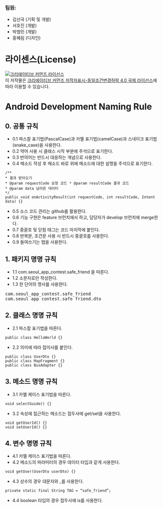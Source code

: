 <!--# 2018년 서울시 앱 공모전 출품작(세이프랜드)-->


<!--본 repository는 2018년 서울시 앱 공모전에 출품될 안드로이드 기반 어플리케이션입니다.-->

### 팀원:
- 김선국 (기획 및 개발)
- 서호진 (개발)
- 박범민 (개발)
- 홍혜림 (디자인)

# 라이센스(License)
<a rel="license" href="http://creativecommons.org/licenses/by-sa/4.0/" target="_blank"><img alt="크리에이티브 커먼즈 라이선스" style="border-width:0" src="https://i.creativecommons.org/l/by-sa/4.0/88x31.png" /></a><br />이 저작물은 <a rel="license" href="http://creativecommons.org/licenses/by-sa/4.0/" target="_blank">크리에이티브 커먼즈 저작자표시-동일조건변경허락 4.0 국제 라이선스</a>에 따라 이용할 수 있습니다.

# Android Development Naming Rule
## 0. 공통 규칙
- 0.1 파스칼 표기법(PascalCase)과 카멜 표기법(camelCase)과 스네이크 표기법(snake_case)을 사용한다.
- 0.2 약어 사용 시 클래스 시작 부분에 주석으로 표기한다.
- 0.3 반의어는 반드시 대응하는 개념으로 사용한다.
- 0.4 메소드 작성 후 메소드 바로 위에 메소드에 대한 설명을 주석으로 표기한다.
<pre><code>/**
* 결과 받아오기
* @param requestCode 요청 코드 * @param resultCode 결과 코드
* @param data 넘어온 데이터
*/
public void onActivityResult(int requestCode, int resultCode, Intent data) {} 
</code></pre>
- 0.5 소스 코드 관리는 github를 활용한다.
- 0.6 기능 구현은 feature 브런치에서 하고, 담당자가 develop 브런치에 merge한다.
- 0.7 중괄호 및 닫힘 태그는 코드 마지막에 붙인다.
- 0.8 반복문, 조건문 사용 시 반드시 중괄호를 사용한다.
- 0.9 들여쓰기는 탭을 사용한다.

## 1. 패키지 명명 규칙
- 1.1 com.seoul_app_contest.safe_friend 을 따른다.
- 1.2 소문자로만 작성한다.
- 1.3 한 단어의 명사를 사용한다.
<pre>com.seoul_app_contest.safe_friend
com.seoul_app_contest.safe_friend.dto
</pre>

## 2. 클래스 명명 규칙
- 2.1 파스칼 표기법을 따른다.
<pre><code>public class HelloWorld {}</code></pre>
- 2.2 의미에 따라 접미사를 붙인다.
<pre><code>public class UserDto {}
public class MapFragment {}
public class BusAdapter {}</code></pre>
    
## 3. 메소드 명명 규칙
- 3.1 카멜 케이스 표기법을 따른다.
<pre><code>void selectGuide() {}</code></pre>
- 3.2 속성에 접근하는 메소드는 접두사에 get/set을 사용한다.
<pre><code>void getUserId() {}
void setUserId() {}</code></pre>

## 4. 변수 명명 규칙
- 4.1 카멜 케이스 표기법을 따른다.
- 4.2 메소드의 파라미터의 경우 데이터 타입과 같게 사용한다.
<pre><code>void getUser(UserDto userDto) {}</code></pre>
- 4.3 상수의 경우 대문자와 _를 사용한다.
<pre><code>private static final String TAG = “safe_friend”;</code></pre>
- 4.4 boolean 타입의 경우 접두사에 is를 사용한다.
